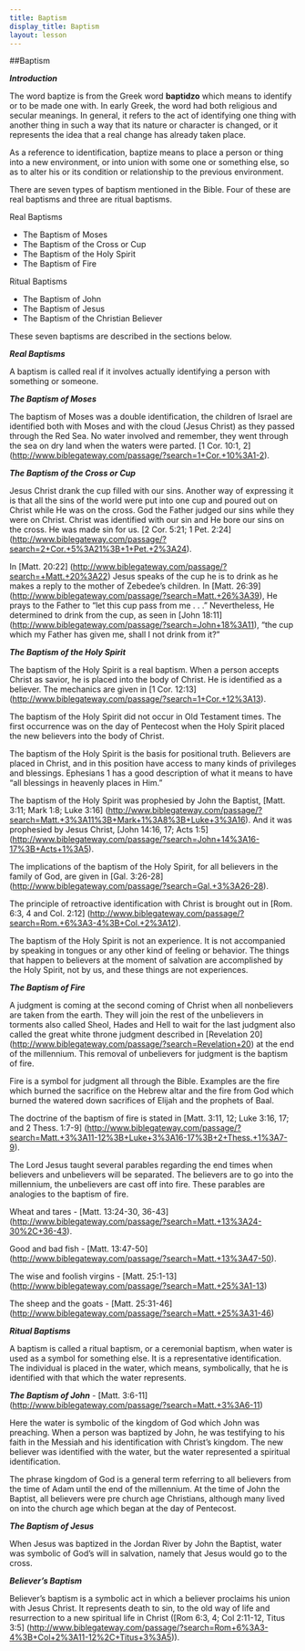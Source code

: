 ```yaml
---
title: Baptism
display_title: Baptism
layout: lesson
---
```



##Baptism

**_Introduction_**

The word baptize is from the Greek word **baptidzo** which means to
identify or to be made one with. In early Greek, the word had both
religious and secular meanings. In general, it refers to the act of
identifying one thing with another thing in such a way that its nature
or character is changed, or it represents the idea that a real change
has already taken place.

As a reference to identification, baptize means to place a person or
thing into a new environment, or into union with some one or something
else, so as to alter his or its condition or relationship to the
previous environment.

There are seven types of baptism mentioned in the Bible. Four of these
are real baptisms and three are ritual baptisms.

Real Baptisms

* The Baptism of Moses
* The Baptism of the Cross or Cup
* The Baptism of the Holy Spirit
* The Baptism of Fire

Ritual Baptisms

* The Baptism of John
* The Baptism of Jesus
* The Baptism of the Christian Believer

These seven baptisms are described in the sections below.

**_Real Baptisms_**

A baptism is called real if it involves actually identifying a person
with something or someone.

**_The Baptism of Moses_**

The baptism of Moses was a double identification, the children of Israel are identified both with Moses and with the cloud (Jesus Christ) as they passed through the Red Sea. No water involved and remember, they went through the sea on dry land when the waters were parted. [1 Cor. 10:1, 2] (http://www.biblegateway.com/passage/?search=1+Cor.+10%3A1-2).

**_The Baptism of the Cross or Cup_**

Jesus Christ drank the cup filled with our sins. Another way of expressing it is that all the sins of the world were put into one cup and poured out on Christ while He was on the cross. God the Father judged our sins while they were on Christ. Christ was identified with our sin and He bore our sins on the cross. He was made sin for us. [2 Cor. 5:21; 1 Pet. 2:24] (http://www.biblegateway.com/passage/?search=2+Cor.+5%3A21%3B+1+Pet.+2%3A24).

In [Matt. 20:22] (http://www.biblegateway.com/passage/?search=+Matt.+20%3A22) Jesus speaks of the cup he is to drink as he makes a reply to the mother of Zebedee’s children. In [Matt. 26:39] (http://www.biblegateway.com/passage/?search=Matt.+26%3A39), He prays to the Father to “let this cup pass from me . . .” Nevertheless, He determined to drink from the cup, as seen in [John 18:11] (http://www.biblegateway.com/passage/?search=John+18%3A11), “the cup which my Father has given me, shall I not drink from it?”

**_The Baptism of the Holy Spirit_**

The baptism of the Holy Spirit is a real baptism. When a person accepts Christ as savior, he is placed into the body of Christ. He is identified as a believer. The mechanics are given in [1 Cor. 12:13] (http://www.biblegateway.com/passage/?search=1+Cor.+12%3A13).

The baptism of the Holy Spirit did not occur in Old Testament times. The
first occurrence was on the day of Pentecost when the Holy Spirit placed
the new believers into the body of Christ.

The baptism of the Holy Spirit is the basis for positional truth.
Believers are placed in Christ, and in this position have access to many
kinds of privileges and blessings. Ephesians 1 has a good description of
what it means to have “all blessings in heavenly places in Him.”

The baptism of the Holy Spirit was prophesied by John the Baptist, [Matt. 3:11; Mark 1:8; Luke 3:16] (http://www.biblegateway.com/passage/?search=Matt.+3%3A11%3B+Mark+1%3A8%3B+Luke+3%3A16). And it was prophesied by Jesus Christ, [John 14:16, 17; Acts 1:5] (http://www.biblegateway.com/passage/?search=John+14%3A16-17%3B+Acts+1%3A5).

The implications of the baptism of the Holy Spirit, for all believers in the family of God, are given in [Gal. 3:26-28] (http://www.biblegateway.com/passage/?search=Gal.+3%3A26-28).

The principle of retroactive identification with Christ is brought out in [Rom. 6:3, 4 and Col. 2:12] (http://www.biblegateway.com/passage/?search=Rom.+6%3A3-4%3B+Col.+2%3A12).

The baptism of the Holy Spirit is not an experience. It is not
accompanied by speaking in tongues or any other kind of feeling or
behavior. The things that happen to believers at the moment of salvation
are accomplished by the Holy Spirit, not by us, and these things are not
experiences.

**_The Baptism of Fire_**

A judgment is coming at the second coming of Christ when all nonbelievers are taken from the earth. They will join the rest of the unbelievers in torments also called Sheol, Hades and Hell to wait for the last judgment also called the great white throne judgment described in [Revelation 20] (http://www.biblegateway.com/passage/?search=Revelation+20) at the end of the millennium. This removal of unbelievers for judgment is the baptism of fire.

Fire is a symbol for judgment all through the Bible. Examples are the
fire which burned the sacrifice on the Hebrew altar and the fire from
God which burned the watered down sacrifices of Elijah and the prophets
of Baal.

The doctrine of the baptism of fire is stated in [Matt. 3:11, 12; Luke 3:16, 17; and 2 Thess. 1:7-9] (http://www.biblegateway.com/passage/?search=Matt.+3%3A11-12%3B+Luke+3%3A16-17%3B+2+Thess.+1%3A7-9).

The Lord Jesus taught several parables regarding the end times when
believers and unbelievers will be separated. The believers are to go
into the millennium, the unbelievers are cast off into fire. These
parables are analogies to the baptism of fire.

Wheat and tares - [Matt. 13:24-30, 36-43] (http://www.biblegateway.com/passage/?search=Matt.+13%3A24-30%2C+36-43).

Good and bad fish - [Matt. 13:47-50] (http://www.biblegateway.com/passage/?search=Matt.+13%3A47-50).

The wise and foolish virgins - [Matt. 25:1-13] (http://www.biblegateway.com/passage/?search=Matt.+25%3A1-13)

The sheep and the goats - [Matt. 25:31-46] (http://www.biblegateway.com/passage/?search=Matt.+25%3A31-46)
 
**_Ritual Baptisms_**

A baptism is called a ritual baptism, or a ceremonial baptism, when
water is used as a symbol for something else. It is a representative
identification. The individual is placed in the water, which means,
symbolically, that he is identified with that which the water
represents.

**_The Baptism of John_** - [Matt. 3:6-11] (http://www.biblegateway.com/passage/?search=Matt.+3%3A6-11) 

Here the water is symbolic of the kingdom of God which John was
preaching. When a person was baptized by John, he was testifying to his
faith in the Messiah and his identification with Christ’s kingdom. The
new believer was identified with the water, but the water represented a
spiritual identification.

The phrase kingdom of God is a general term referring to all believers
from the time of Adam until the end of the millennium. At the time of
John the Baptist, all believers were pre church age Christians, although
many lived on into the church age which began at the day of Pentecost.

**_The Baptism of Jesus_**

When Jesus was baptized in the Jordan River by John the Baptist, water
was symbolic of God’s will in salvation, namely that Jesus would go to
the cross.

**_Believer’s Baptism_**

Believer’s baptism is a symbolic act in which a believer proclaims his union with Jesus Christ. It represents death to sin, to the old way of life and resurrection to a new spiritual life in Christ ([Rom 6:3, 4; Col 2:11-12, Titus 3:5] (http://www.biblegateway.com/passage/?search=Rom+6%3A3-4%3B+Col+2%3A11-12%2C+Titus+3%3A5)).

